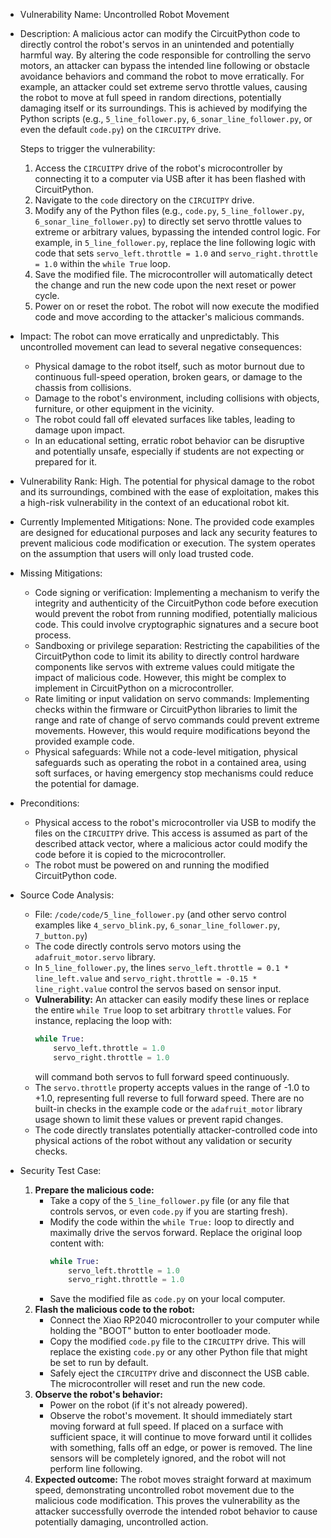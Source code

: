 - Vulnerability Name: Uncontrolled Robot Movement
- Description: A malicious actor can modify the CircuitPython code to directly control the robot's servos in an unintended and potentially harmful way. By altering the code responsible for controlling the servo motors, an attacker can bypass the intended line following or obstacle avoidance behaviors and command the robot to move erratically. For example, an attacker could set extreme servo throttle values, causing the robot to move at full speed in random directions, potentially damaging itself or its surroundings. This is achieved by modifying the Python scripts (e.g., `5_line_follower.py`, `6_sonar_line_follower.py`, or even the default `code.py`) on the `CIRCUITPY` drive.

    Steps to trigger the vulnerability:
    1. Access the `CIRCUITPY` drive of the robot's microcontroller by connecting it to a computer via USB after it has been flashed with CircuitPython.
    2. Navigate to the `code` directory on the `CIRCUITPY` drive.
    3. Modify any of the Python files (e.g., `code.py`, `5_line_follower.py`, `6_sonar_line_follower.py`) to directly set servo throttle values to extreme or arbitrary values, bypassing the intended control logic. For example, in `5_line_follower.py`, replace the line following logic with code that sets `servo_left.throttle = 1.0` and `servo_right.throttle = 1.0` within the `while True` loop.
    4. Save the modified file. The microcontroller will automatically detect the change and run the new code upon the next reset or power cycle.
    5. Power on or reset the robot. The robot will now execute the modified code and move according to the attacker's malicious commands.

- Impact: The robot can move erratically and unpredictably. This uncontrolled movement can lead to several negative consequences:
    - Physical damage to the robot itself, such as motor burnout due to continuous full-speed operation, broken gears, or damage to the chassis from collisions.
    - Damage to the robot's environment, including collisions with objects, furniture, or other equipment in the vicinity.
    - The robot could fall off elevated surfaces like tables, leading to damage upon impact.
    - In an educational setting, erratic robot behavior can be disruptive and potentially unsafe, especially if students are not expecting or prepared for it.

- Vulnerability Rank: High. The potential for physical damage to the robot and its surroundings, combined with the ease of exploitation, makes this a high-risk vulnerability in the context of an educational robot kit.

- Currently Implemented Mitigations: None. The provided code examples are designed for educational purposes and lack any security features to prevent malicious code modification or execution. The system operates on the assumption that users will only load trusted code.

- Missing Mitigations:
    - Code signing or verification: Implementing a mechanism to verify the integrity and authenticity of the CircuitPython code before execution would prevent the robot from running modified, potentially malicious code. This could involve cryptographic signatures and a secure boot process.
    - Sandboxing or privilege separation: Restricting the capabilities of the CircuitPython code to limit its ability to directly control hardware components like servos with extreme values could mitigate the impact of malicious code. However, this might be complex to implement in CircuitPython on a microcontroller.
    - Rate limiting or input validation on servo commands: Implementing checks within the firmware or CircuitPython libraries to limit the range and rate of change of servo commands could prevent extreme movements. However, this would require modifications beyond the provided example code.
    - Physical safeguards:  While not a code-level mitigation, physical safeguards such as operating the robot in a contained area, using soft surfaces, or having emergency stop mechanisms could reduce the potential for damage.

- Preconditions:
    - Physical access to the robot's microcontroller via USB to modify the files on the `CIRCUITPY` drive. This access is assumed as part of the described attack vector, where a malicious actor could modify the code before it is copied to the microcontroller.
    - The robot must be powered on and running the modified CircuitPython code.

- Source Code Analysis:
    - File: `/code/code/5_line_follower.py` (and other servo control examples like `4_servo_blink.py`, `6_sonar_line_follower.py`, `7_button.py`)
    - The code directly controls servo motors using the `adafruit_motor.servo` library.
    - In `5_line_follower.py`, the lines `servo_left.throttle = 0.1 * line_left.value` and `servo_right.throttle = -0.15 * line_right.value` control the servos based on sensor input.
    - **Vulnerability:** An attacker can easily modify these lines or replace the entire `while True` loop to set arbitrary `throttle` values. For instance, replacing the loop with:
      ```python
      while True:
          servo_left.throttle = 1.0
          servo_right.throttle = 1.0
      ```
      will command both servos to full forward speed continuously.
    - The `servo.throttle` property accepts values in the range of -1.0 to +1.0, representing full reverse to full forward speed. There are no built-in checks in the example code or the `adafruit_motor` library usage shown to limit these values or prevent rapid changes.
    - The code directly translates potentially attacker-controlled code into physical actions of the robot without any validation or security checks.

- Security Test Case:
    1. **Prepare the malicious code:**
        - Take a copy of the `5_line_follower.py` file (or any file that controls servos, or even `code.py` if you are starting fresh).
        - Modify the code within the `while True:` loop to directly and maximally drive the servos forward. Replace the original loop content with:
          ```python
          while True:
              servo_left.throttle = 1.0
              servo_right.throttle = 1.0
          ```
        - Save the modified file as `code.py` on your local computer.
    2. **Flash the malicious code to the robot:**
        - Connect the Xiao RP2040 microcontroller to your computer while holding the "BOOT" button to enter bootloader mode.
        - Copy the modified `code.py` file to the `CIRCUITPY` drive. This will replace the existing `code.py` or any other Python file that might be set to run by default.
        - Safely eject the `CIRCUITPY` drive and disconnect the USB cable. The microcontroller will reset and run the new code.
    3. **Observe the robot's behavior:**
        - Power on the robot (if it's not already powered).
        - Observe the robot's movement. It should immediately start moving forward at full speed. If placed on a surface with sufficient space, it will continue to move forward until it collides with something, falls off an edge, or power is removed. The line sensors will be completely ignored, and the robot will not perform line following.
    4. **Expected outcome:** The robot moves straight forward at maximum speed, demonstrating uncontrolled robot movement due to the malicious code modification. This proves the vulnerability as the attacker successfully overrode the intended robot behavior to cause potentially damaging, uncontrolled action.